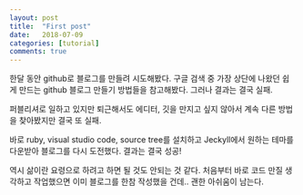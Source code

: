 ```yaml
---
layout: post
title:  "First post"
date:   2018-07-09
categories: [tutorial]
comments: true
---
```

한달 동안 github로 블로그를 만들려 시도해봤다. 
구글 검색 중 가장 상단에 나왔던 쉽게 만드는 github 블로그 만들기 방법들을 참고해봤다.
그러나 결과는 결국 실패. 

퍼블리셔로 일하고 있지만 퇴근해서도 에디터, 깃을 만지고 싶지 않아서 
계속 다른 방법을 찾아봤지만 결국 또 실패. 

바로 ruby, visual studio code, source tree를 설치하고 
Jeckyll에서 원하는 테마를 다운받아 블로그를 다시 도전했다.
결과는 결국 성공!

역시 삶이란 요령으로 하려고 하면 될 것도 안되는 것 같다.
처음부터 바로 코드 만질 생각하고 작업했으면 이미 블로그를 한참 작성했을 건데..
괜한 아쉬움이 남는다. 
